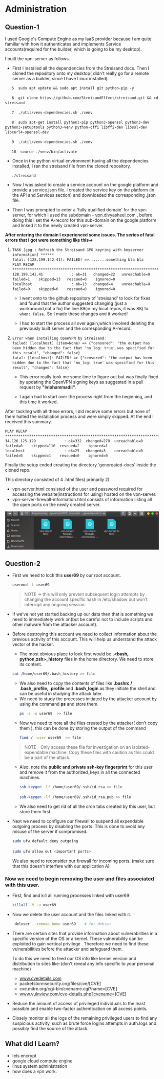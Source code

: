 # Administration

## Question-1

I used Google's Compute Engine as my IaaS provider because I am quite familiar with how it authenticates and implements Service accounts(required for the builder, which is going to be my desktop).

I built the vpn-server as follows.

   * First I installed all the dependencies from the Streisand docs. Then I cloned the repository onto my desktop( didn't really go for a remote server as a builder, since I have Linux installed).
   ```
      5  sudo apt update && sudo apt install git python-pip -y

      6  git clone https://github.com/StreisandEffect/streisand.git && cd streisand

      7  ./util/venv-dependencies.sh ./venv

      8  sudo apt-get install python3-pip python3-openssl python3-dev python3-setuptools python3-venv python-cffi libffi-dev libssl-dev libcurl4-openssl-dev

      9  ./util/venv-dependencies.sh ./venv

      10  source ./venv/bin/activate
   ```
   * Once in the python virtual environment having all the dependencies installed, I ran the streisand file from the cloned repository.
   ```
      ./streisand
   ```

   * Now I was asked to create a service account on the google platform and provide a service.json file. I created the service key on the platform (in the API and Services section) and downloaded the corresponding .json file.
  
   * Then I was prompted to enter a 'fully qualified domain' for the vpn-server, for which I used the subdomain - vpn.divyasheel.com , before doing this I set the A-record for this sub-domain on the google platform and linked it to the newly created vpn-server.
  
**After entering the domain I experienced some issues.
The series of fatal errors that I got were something like this->**
1. ```
   TASK [gpg : Refresh the Streisand GPG keyring with keyserver information] ******
   fatal: [128.199.142.41]: FAILED! =>........something bla bla
   PLAY RECAP *********************************************************************
   128.199.142.41             : ok=31   changed=22   unreachable=0    failed=1    skipped=13   rescued=0    ignored=0   
   localhost                  : ok=13   changed=4    unreachable=0    failed=0    skipped=0    rescued=0    ignored=0   

   ```
   * I went onto to the github repository of 'streisand' to look for fixes and found that the author suggested changing (just a workaround,not a fix) the line 89(in my local repos, it was 88) to 
      ```when: False.``` So I made these changes and it worked!

   * I had to start the process all over again,which involved deleting the previously built server and the corresponding A-record.
   

2. ```
   Error when installing OpenVPN by Streisand:
   failed: [localhost] (item=None) => {"censored": "the output has been hidden due to the fact that 'no_log: true' was specified for this result", "changed": false}
   fatal: [localhost]: FAILED! => {"censored": "the output has been hidden due to the fact that 'no_log: true' was specified for this result", "changed": false}
   ```
   * This error really took me some time to  figure out but was finally fixed by updating the OpenVPN signing keys as suggested in a pull request by **"lvlohammadii"**.

   * I again had to start over the process right from the beginning, and this time it worked.

After tackling with all these errors, I did receive some errors but none of them halted the installation process and were simply skipped.
At the end I received this summary.
```
PLAY RECAP ******************************************************************************
34.126.125.129             : ok=332  changed=270  unreachable=0    failed=0    skipped=110  rescued=2    ignored=1   
localhost                  : ok=25   changed=3    unreachable=0    failed=0    skipped=1    rescued=0    ignored=0   
```

Finally the setup ended creating the directory 'genereated-docs' inside the cloned repo.

This directory consisted of 4 .html files( primarily 2).
* vpn-server.html consisted of the user and password required for accessing the website(instructions for using) hosted on the vpn-server.
* vpn-server-firewall-information.html consists of information listing all the open ports on the newly created server.

![](./images/generated_docs.png)


## Question-2

* First we need to lock this **user69** by our root account. 
  ```bash
  usermod -L user69
   ```
  >NOTE -> this will only prevent subsequent login attempts by changing the account specific hash in /etc/shadow but won't interrupt any ongoing session.

* If we've not yet started backing up our data then that is something we need to immediately work on(but be careful not to include scripts and other malware from the attacker account).

* Before destroying this account we need to collect information about the previous activity of this account. This will help us understand the attack vector of the hacker.
   * The most obvious place to look first would be **.<bash, python,zsh>_history** files in the home directory. We need to store its content.
   ```bash
   cat /home/user69/.bash_history >> file
   ```
   * We also need to copy the contents of files like **.bashrc / .bash_profile, .profile** and **.bash_login** as they initiate the shell and can be useful in studying the attack later.
   * We need to study the processes initiated by the attacker account by using the command **ps** and store them.
      ```bash
      ps -a -u user69  >> file
      ```
   * Now we need to note all the files created by the attacker( don't copy them ), this can be done by storing the output of the command
      ```bash
      find / -user user69  >> file
      ```
   > NOTE - Only access these file for investigation on an isolated-expendable machine. Copy these files with caution as this could be a part of the attack. 
   
   * Also, note the **public and private ssh-key fingerprint** for this user and remove it from the authorized_keys in all the connected machines. 
      ```bash
      ssh-keygen -lf /home/user69/.ssh/id_rsa >> file

      ssh-keygen -lf /home/user69/.ssh/id_rsa.pub >> file

      ```
   * We also need to get rid of all the cron tabs created by this user, but store them first.
 
* Next we need to configure our firewall to suspend all expendable outgoing process by disabling the ports. This is done to avoid any misuse of the server if compromised.

   ```bash
   sudo ufw default deny outgoing

   sudo ufw allow out <important ports>
   ```
   We also need to reconsider our firewall for incoming ports. (make sure that this doesn't interfere with our application A)

### Now we need to begin removing the user and files associated with this user.
 * First, find and kill all running processes linked with user69
   ```bash
   killall -9 -u user69
   ```
* Now we delete the user account and the files linked with it.
  ```bash
   deluser --remove-home user69    # for debian
   ```


* There are certain sites that provide information about vulnerabilities in a specific version of the OS or a kernel. These vulnerability can be exploited to gain vertical privilege . Therefore we need to find these vulnerabilities before the attacker and safeguard them.
  
   To do this we need to feed our OS info like kernel version and distribution to sites like-(don't reveal any info specific to your personal machine)
   * www.cvedetails.com
   * packetstormsecurity.org/files/cve/[CVE]
   * cve.mitre.org/cgi-bin/cvename.cgi?name=[CVE]
   * www.vulnview.com/cve-details.php?cvename=[CVE] 

* Reduce the amount of access of privileged individuals to the least possible and enable two-factor authentication on all access points.
  
* Closely monitor all the logs of the remaining privileged users to find any suspicious activity, such as brute force logins attempts in auth.logs and possibly find the source of the attack.
  
## What did I Learn?
* lets encrypt
* google cloud compute engine
* linus system administration
* how does a vpn work.
  